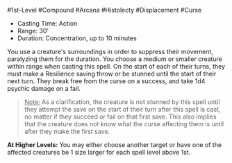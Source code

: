 #1st-Level #Compound #Arcana #Histolecty #Displacement #Curse
 
- Casting Time: Action
- Range: 30'
- Duration: Concentration, up to 10 minutes  

You use a creature's surroundings in order to suppress their movement, paralyzing them for the duration. You choose a medium or smaller creature within range when casting this spell. On the start of each of their turns, they must make a Resilience saving throw or be stunned until the start of their next turn. They break free from the curse on a success, and take 1d4 psychic damage on a fail. 

><u>Note:</u> As a clarification, the creature is not stunned by this spell until they attempt the save on the start of their turn after this spell is cast, no matter if they succeed or fail on that first save. This also implies that the creature does not know what the curse affecting them is until after they make the first save.
 
**At Higher Levels:** You may either choose another target or have one of the affected creatures be 1 size larger for each spell level above 1st.